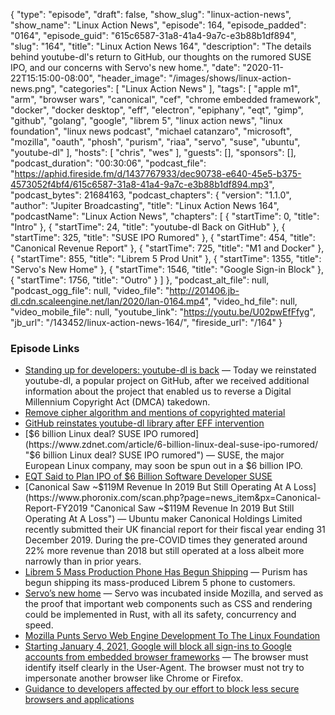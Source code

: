 {
  "type": "episode",
  "draft": false,
  "show_slug": "linux-action-news",
  "show_name": "Linux Action News",
  "episode": 164,
  "episode_padded": "0164",
  "episode_guid": "615c6587-31a8-41a4-9a7c-e3b88b1df894",
  "slug": "164",
  "title": "Linux Action News 164",
  "description": "The details behind youtube-dl's return to GitHub, our thoughts on the rumored SUSE IPO, and our concerns with Servo's new home.",
  "date": "2020-11-22T15:15:00-08:00",
  "header_image": "/images/shows/linux-action-news.png",
  "categories": [
    "Linux Action News"
  ],
  "tags": [
    "apple m1",
    "arm",
    "browser wars",
    "canonical",
    "cef",
    "chrome embedded framework",
    "docker",
    "docker desktop",
    "eff",
    "electron",
    "epiphany",
    "eqt",
    "gimp",
    "github",
    "golang",
    "google",
    "librem 5",
    "linux action news",
    "linux foundation",
    "linux news podcast",
    "michael catanzaro",
    "microsoft",
    "mozilla",
    "oauth",
    "phosh",
    "purism",
    "riaa",
    "servo",
    "suse",
    "ubuntu",
    "youtube-dl"
  ],
  "hosts": [
    "chris",
    "wes"
  ],
  "guests": [],
  "sponsors": [],
  "podcast_duration": "00:30:06",
  "podcast_file": "https://aphid.fireside.fm/d/1437767933/dec90738-e640-45e5-b375-4573052f4bf4/615c6587-31a8-41a4-9a7c-e3b88b1df894.mp3",
  "podcast_bytes": 21684163,
  "podcast_chapters": {
    "version": "1.1.0",
    "author": "Jupiter Broadcasting",
    "title": "Linux Action News 164",
    "podcastName": "Linux Action News",
    "chapters": [
      {
        "startTime": 0,
        "title": "Intro"
      },
      {
        "startTime": 24,
        "title": "youtube-dl Back on GitHub"
      },
      {
        "startTime": 325,
        "title": "SUSE IPO Rumored"
      },
      {
        "startTime": 454,
        "title": "Canonical Revenue Report"
      },
      {
        "startTime": 725,
        "title": "M1 and Docker"
      },
      {
        "startTime": 855,
        "title": "Librem 5 Prod Unit"
      },
      {
        "startTime": 1355,
        "title": "Servo's New Home"
      },
      {
        "startTime": 1546,
        "title": "Google Sign-in Block"
      },
      {
        "startTime": 1756,
        "title": "Outro"
      }
    ]
  },
  "podcast_alt_file": null,
  "podcast_ogg_file": null,
  "video_file": "http://201406.jb-dl.cdn.scaleengine.net/lan/2020/lan-0164.mp4",
  "video_hd_file": null,
  "video_mobile_file": null,
  "youtube_link": "https://youtu.be/U02pwEfFfyg",
  "jb_url": "/143452/linux-action-news-164/",
  "fireside_url": "/164"
}


### Episode Links

  * [Standing up for developers: youtube-dl is back](https://github.blog/2020-11-16-standing-up-for-developers-youtube-dl-is-back/ "Standing up for developers: youtube-dl is back") — Today we reinstated youtube-dl, a popular project on GitHub, after we received additional information about the project that enabled us to reverse a Digital Millennium Copyright Act (DMCA) takedown. 
  * [Remove cipher algorithm and mentions of copyrighted material ](https://github.com/animelover1984/youtube-dl/commit/0851123c1909558268e8e237214d9c466cf5198d "Remove cipher algorithm and mentions of copyrighted material ")
  * [GitHub reinstates youtube-dl library after EFF intervention](https://www.zdnet.com/article/github-reinstates-youtube-dl-library-after-eff-intervention/ "GitHub reinstates youtube-dl library after EFF intervention")
  * [$6 billion Linux deal? SUSE IPO rumored](https://www.zdnet.com/article/6-billion-linux-deal-suse-ipo-rumored/ "$6 billion Linux deal? SUSE IPO rumored") — SUSE, the major European Linux company, may soon be spun out in a $6 billion IPO.
  * [EQT Said to Plan IPO of $6 Billion Software Developer SUSE](https://www.bloomberg.com/news/articles/2020-11-06/eqt-is-said-to-plan-ipo-of-6-billion-software-developer-suse?sref=y7UfZ5i4 "EQT Said to Plan IPO of $6 Billion Software Developer SUSE")
  * [Canonical Saw ~$119M Revenue In 2019 But Still Operating At A Loss](https://www.phoronix.com/scan.php?page=news_item&px=Canonical-Report-FY2019 "Canonical Saw ~$119M Revenue In 2019 But Still Operating At A Loss") — Ubuntu maker Canonical Holdings Limited recently submitted their UK financial report for their fiscal year ending 31 December 2019. During the pre-COVID times they generated around 22% more revenue than 2018 but still operated at a loss albeit more narrowly than in prior years.
  * [Librem 5 Mass Production Phone Has Begun Shipping](https://puri.sm/posts/librem-5-mass-production-phone-has-begun-shipping/ "Librem 5 Mass Production Phone Has Begun Shipping") — Purism has begun shipping its mass-produced Librem 5 phone to customers.
  * [Servo’s new home](https://blog.servo.org/2020/11/17/servo-home/ "Servo’s new home") — Servo was incubated inside Mozilla, and served as the proof that important web components such as CSS and rendering could be implemented in Rust, with all its safety, concurrency and speed.
  * [Mozilla Punts Servo Web Engine Development To The Linux Foundation](https://www.phoronix.com/scan.php?page=news_item&px=Linux-Foundation-Servo "Mozilla Punts Servo Web Engine Development To The Linux Foundation")
  * [Starting January 4, 2021, Google will block all sign-ins to Google accounts from embedded browser frameworks](https://lists.webkit.org/pipermail/webkit-dev/2020-November/031604.html "Starting January 4, 2021, Google will block all sign-ins to Google accounts from embedded browser frameworks") — The browser must identify itself clearly in the User-Agent. The browser must not try to impersonate another browser like Chrome or Firefox.
  * [Guidance to developers affected by our effort to block less secure browsers and applications](https://developers.googleblog.com/2020/08/guidance-for-our-effort-to-block-less-secure-browser-and-apps.html "Guidance to developers affected by our effort to block less secure browsers and applications")


